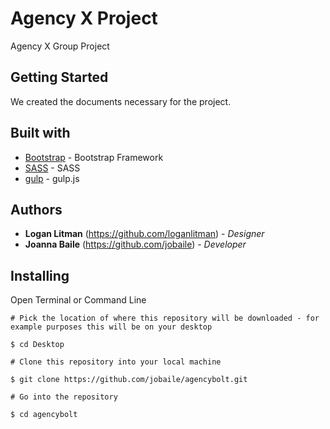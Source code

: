 # Agency X Project
Agency X Group Project

## Getting Started
We created the documents necessary for the project.

## Built with
* [Bootstrap](https://getbootstrap.com/) - Bootstrap Framework
* [SASS](https://sass-lang.com/) - SASS
* [gulp](https://gulpjs.com/) - gulp.js

## Authors
* **Logan Litman** (https://github.com/loganlitman) - *Designer*
* **Joanna Baile** (https://github.com/jobaile) - *Developer*

## Installing
Open Terminal or Command Line

```
# Pick the location of where this repository will be downloaded - for example purposes this will be on your desktop

$ cd Desktop

# Clone this repository into your local machine

$ git clone https://github.com/jobaile/agencybolt.git

# Go into the repository

$ cd agencybolt

```
